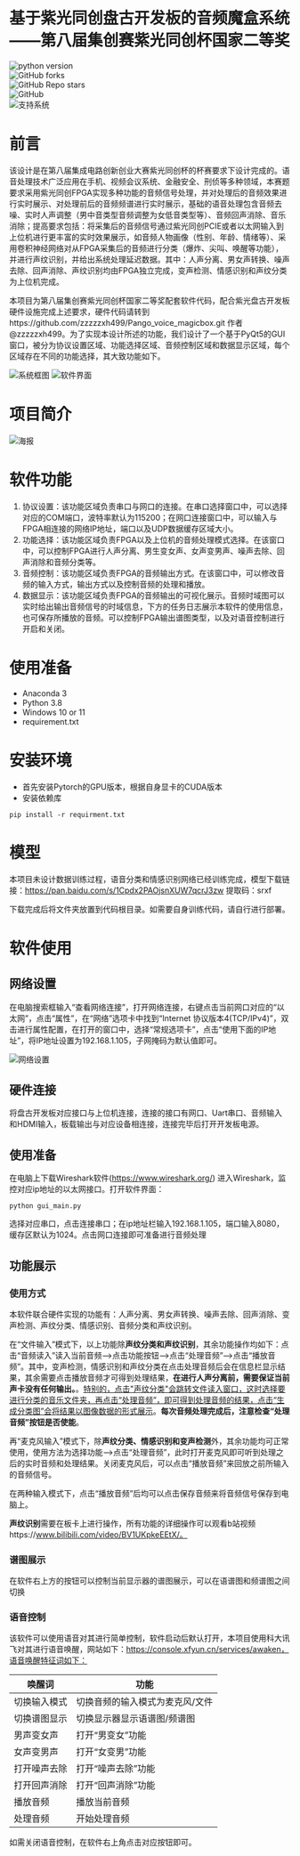 
# 基于紫光同创盘古开发板的音频魔盒系统——第八届集创赛紫光同创杯国家二等奖

![python version](https://img.shields.io/badge/python-3.8+-orange.svg)\
![GitHub forks](https://img.shields.io/github/forks/MsaysKid/Pango_Voice_MagicBox_Software)\
![GitHub Repo stars](https://img.shields.io/github/stars/MsaysKid/Pango_Voice_MagicBox_Software)\
![GitHub](https://img.shields.io/github/license/MsaysKid/Pango_Voice_MagicBox_Software)\
![支持系统](https://img.shields.io/badge/支持系统-Win-9cf)

# 前言

该设计是在第八届集成电路创新创业大赛紫光同创杯的杯赛要求下设计完成的。语音处理技术广泛应用在手机、视频会议系统、金融安全、刑侦等多种领域，本赛题要求采用紫光同创FPGA实现多种功能的音频信号处理，并对处理后的音频效果进行实时展示、对处理前后的音频频谱进行实时展示，基础的语音处理包含音频去噪、实时人声调整（男中音类型音频调整为女低音类型等）、音频回声消除、音乐消除；提高要求包括：将采集后的音频信号通过紫光同创PCIE或者以太网输入到上位机进行更丰富的实时效果展示，如音频人物画像（性别、年龄、情绪等）、采用卷积神经网络对从FPGA采集后的音频进行分类（爆炸、尖叫、唤醒等功能），并进行声纹识别，并给出系统处理延迟数据。其中：人声分离、男女声转换、噪声去除、回声消除、声纹识别均由FPGA独立完成，变声检测、情感识别和声纹分类为上位机完成。

本项目为第八届集创赛紫光同创杯国家二等奖配套软件代码，配合紫光盘古开发板硬件设施完成上述要求，硬件代码请转到https://github.com/zzzzzxh499/Pango_voice_magicbox.git 作者@zzzzzxh499。为了实现本设计所述的功能，我们设计了一个基于PyQt5的GUI窗口，被分为协议设置区域、功能选择区域、音频控制区域和数据显示区域，每个区域存在不同的功能选择，其大致功能如下。

![系统框图](./resource/software.png "系统框图")
![软件界面](./resource/softwarePYQT.png "软件界面")

# 项目简介

![海报](./resource/poster.png "海报")

# 软件功能

1. 协议设置：该功能区域负责串口与网口的连接。在串口选择窗口中，可以选择对应的COM端口，波特率默认为115200；在网口连接窗口中，可以输入与FPGA相连接的网络IP地址，端口以及UDP数据缓存区域大小。
2. 功能选择：该功能区域负责FPGA以及上位机的音频处理模式选择。在该窗口中，可以控制FPGA进行人声分离、男生变女声、女声变男声、噪声去除、回声消除和音频分类等。
3. 音频控制：该功能区域负责FPGA的音频输出方式。在该窗口中，可以修改音频的输入方式，输出方式以及控制音频的处理和播放。
4. 数据显示：该功能区域负责FPGA的音频输出的可视化展示。音频时域图可以实时给出输出音频信号的时域信息，下方的任务日志展示本软件的使用信息，也可保存所播放的音频。可以控制FPGA输出谱图类型，以及对语音控制进行开启和关闭。

# 使用准备

- Anaconda 3
- Python 3.8
- Windows 10 or 11
- requirement.txt

# 安装环境

- 首先安装Pytorch的GPU版本，根据自身显卡的CUDA版本
- 安装依赖库

```shell
pip install -r requirment.txt
```

# 模型

本项目未设计数据训练过程，语音分类和情感识别网络已经训练完成，模型下载链接：https://pan.baidu.com/s/1Cpdx2PAOjsnXUW7qcrJ3zw 提取码：srxf

下载完成后将文件夹放置到代码根目录。如需要自身训练代码，请自行进行部署。

# 软件使用

## 网络设置

在电脑搜索框输入“查看网络连接”，打开网络连接，右键点击当前网口对应的“以太网”，点击“属性”，在“网络”选项卡中找到“Internet 协议版本4(TCP/IPv4)”，双击进行属性配置，在打开的窗口中，选择“常规选项卡”，点击“使用下面的IP地址”，将IP地址设置为192.168.1.105，子网掩码为默认值即可。

![网络设置](./resource/network.png "网络设置")

## 硬件连接

将盘古开发板对应接口与上位机连接，连接的接口有网口、Uart串口、音频输入和HDMI输入，板载输出与对应设备相连接，连接完毕后打开开发板电源。

## 使用准备

在电脑上下载Wireshark软件(https://www.wireshark.org/) 进入Wireshark，监控对应ip地址的以太网接口。打开软件界面：

```shell
python gui_main.py
```

选择对应串口，点击连接串口；在ip地址栏输入192.168.1.105，端口输入8080，缓存区默认为1024。点击网口连接即可准备进行音频处理

## 功能展示

### 使用方式

本软件联合硬件实现的功能有：人声分离、男女声转换、噪声去除、回声消除、变声检测、声纹分类、情感识别、音频分类和声纹识别。

在“文件输入”模式下，以上功能除**声纹分类和声纹识别**，其余功能操作均如下：点击“音频读入”读入当前音频——>点击功能按钮——>点击“处理音频”——>点击“播放音频”。其中，变声检测，情感识别和声纹分类在点击处理音频后会在信息栏显示结果，其余需要点击播放音频才可得到处理结果，**在进行人声分离前，需要保证当前声卡没有任何输出。**。<u>特别的，点击"声纹分类"会跳转文件读入窗口，这时选择要进行分类的音乐文件夹，再点击“处理音频”，即可得到处理音频的结果，点击“生成分类图”会将结果以图像数据的形式展示</u>。**每次音频处理完成后，注意检查“处理音频”按钮是否使能**。

再“麦克风输入”模式下，除**声纹分类、情感识别和变声检测**外，其余功能均可正常使用，使用方法为选择功能——>点击“处理音频”，此时打开麦克风即可听到处理之后的实时音频和处理结果。关闭麦克风后，可以点击“播放音频”来回放之前所输入的音频信号。

在两种输入模式下，点击“播放音频”后均可以点击保存音频来将音频信号保存到电脑上。

**声纹识别**需要在板卡上进行操作，所有功能的详细操作可以观看b站视频https://www.bilibili.com/video/BV1UKpkeEEtX/。

### 谱图展示

在软件右上方的按钮可以控制当前显示器的谱图展示，可以在语谱图和频谱图之间切换

### 语音控制

该软件可以使用语音对其进行简单控制，软件启动后默认打开，本项目使用科大讯飞对其进行语音唤醒，网站如下：https://console.xfyun.cn/services/awaken，语音唤醒特征词如下：


| 唤醒词       | 功能                            |
| ------------ | ------------------------------- |
| 切换输入模式 | 切换音频的输入模式为麦克风/文件 |
| 切换谱图显示 | 切换显示器显示语谱图/频谱图     |
| 男声变女声   | 打开“男变女”功能              |
| 女声变男声   | 打开“女变男”功能              |
| 打开噪声去除 | 打开“噪声去除”功能            |
| 打开回声消除 | 打开“回声消除”功能            |
| 播放音频     | 播放当前音频                    |
| 处理音频     | 开始处理音频                    |

如需关闭语音控制，在软件右上角点击对应按钮即可。

